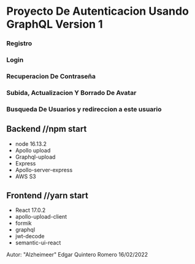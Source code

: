 # Proyecto De Autenticacion Usando GraphQL Version 1

### Registro
### Login
### Recuperacion De Contraseña
### Subida, Actualizacion Y Borrado De Avatar
### Busqueda De Usuarios y redireccion a este usuario


## Backend //npm start
* node 16.13.2
* Apollo upload
* Graphql-upload
* Express
* Apollo-server-express
* AWS S3 
  

## Frontend //yarn start
* React 17.0.2
* apollo-upload-client
* formik
* graphql
* jwt-decode
* semantic-ui-react



Autor: "Alzheimeer" Edgar Quintero Romero
16/02/2022
